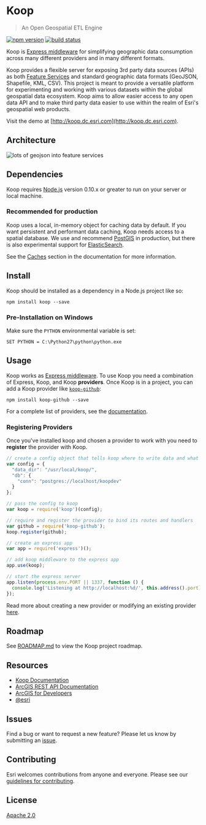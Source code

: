 # Koop

> An Open Geospatial ETL Engine

[![npm version][npm-img]][npm-url]
[![build status][travis-img]][travis-url]

[npm-img]: https://img.shields.io/npm/v/koop.svg?style=flat-square
[npm-url]: https://www.npmjs.com/package/koop
[travis-img]: https://img.shields.io/travis/koopjs/koop.svg?style=flat-square
[travis-url]: https://travis-ci.org/koopjs/koop

Koop is [Express middleware](http://expressjs.com/guide/using-middleware.html) for simplifying geographic data consumption across many different providers and in many different formats.

Koop provides a flexible server for exposing 3rd party data sources (APIs) as both [Feature Services](http://resources.arcgis.com/en/help/arcgis-rest-api/#/Query_Feature_Service_Layer/02r3000000r1000000/) and standard geographic data formats (GeoJSON, Shapefile, KML, CSV). This project is meant to provide a versatile platform for experimenting and working with various datasets within the global geospatial data ecosystem. Koop aims to allow easier access to any open data API and to make third party data easier to use within the realm of Esri's geospatial web products.

Visit the demo at [http://koop.dc.esri.com](http://koop.dc.esri.com).

## Architecture

![lots of geojson into feature services](https://cloud.githubusercontent.com/assets/351164/2530456/333495b0-b526-11e3-8f9b-c1ebeb75b044.png)

## Dependencies

Koop requires [Node.js](http://nodejs.org/) version 0.10.x or greater to run on your server or local machine.

### Recommended for production

Koop uses a local, in-memory object for caching data by default. If you want persistent and performant data caching, Koop needs access to a spatial database. We use and recommend [PostGIS](http://postgis.net) in production, but there is also experimental support for [ElasticSearch](https://www.elastic.co/products/elasticsearch).

See the [Caches](https://github.com/koopjs/koopjs.github.io/blob/master/docs/caches.md) section in the documentation for more information.

## Install

Koop should be installed as a dependency in a Node.js project like so:

```
npm install koop --save
```

### Pre-Installation on Windows

Make sure the `PYTHON` environmental variable is set:

```
SET PYTHON = C:\Python27\python\python.exe
```

## Usage

Koop works as [Express middleware](http://expressjs.com/guide/using-middleware.html). To use Koop you need a combination of Express, Koop, and Koop **providers**. Once Koop is in a project, you can add a Koop provider like [`koop-github`](https://github.com/koopjs/koop-github):

```
npm install koop-github --save
```

For a complete list of providers, see the [documentation](https://github.com/koopjs/koopjs.github.io/blob/master/docs/providers.md).

### Registering Providers

Once you've installed koop and chosen a provider to work with you need to **register** the provider with Koop.

```javascript
// create a config object that tells koop where to write data and what db to use
var config = {
  "data_dir": "/usr/local/koop/",
  "db": {
    "conn": "postgres://localhost/koopdev"
  }
};

// pass the config to koop
var koop = require('koop')(config);

// require and register the provider to bind its routes and handlers
var github = require('koop-github');
koop.register(github);

// create an express app
var app = require('express')();

// add koop middleware to the express app
app.use(koop);

// start the express server
app.listen(process.env.PORT || 1337, function () {
  console.log('Listening at http://localhost:%d/', this.address().port);
});
```

Read more about creating a new provider or modifying an existing provider [here](https://github.com/koopjs/koopjs.github.io/blob/master/docs/specs/provider.md).

## Roadmap

See [ROADMAP.md](ROADMAP.md) to view the Koop project roadmap.

## Resources

* [Koop Documentation](https://koopjs.github.io/docs)
* [ArcGIS REST API Documentation](http://resources.arcgis.com/en/help/arcgis-rest-api/)
* [ArcGIS for Developers](http://developers.arcgis.com)
* [@esri](http://twitter.com/esri)

## Issues

Find a bug or want to request a new feature? Please let us know by submitting an [issue](https://github.com/koopjs/koop/issues).

## Contributing

Esri welcomes contributions from anyone and everyone. Please see our [guidelines for contributing](https://github.com/Esri/contributing).

## License

[Apache 2.0](LICENSE)

<!-- [](Esri Tags: ArcGIS Web Mapping GeoJson FeatureServices) -->
<!-- [](Esri Language: JavaScript) -->
